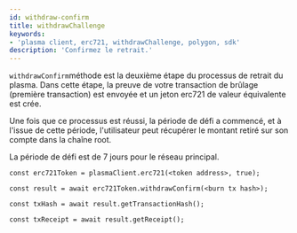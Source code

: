 ```yaml
---
id: withdraw-confirm
title: withdrawChallenge
keywords:
- 'plasma client, erc721, withdrawChallenge, polygon, sdk'
description: 'Confirmez le retrait.'
---
```


`withdrawConfirm`méthode est la deuxième étape du processus de retrait du plasma. Dans cette étape, la preuve de votre transaction de brûlage (première transaction) est envoyée et un jeton erc721 de valeur équivalente est crée.

Une fois que ce processus est réussi, la période de défi a commencé, et à l'issue de cette période, l'utilisateur peut récupérer le montant retiré sur son compte dans la chaîne root.

La période de défi est de 7 jours pour le réseau principal.

```
const erc721Token = plasmaClient.erc721(<token address>, true);

const result = await erc721Token.withdrawConfirm(<burn tx hash>);

const txHash = await result.getTransactionHash();

const txReceipt = await result.getReceipt();

```
